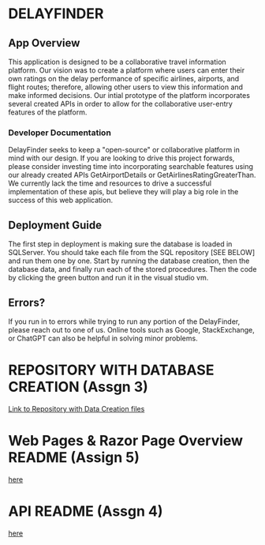 # **DELAYFINDER**
## App Overview
This application is designed to be a collaborative travel information platform. Our vision was to create a platform where users can enter their own ratings on the delay performance of specific airlines, airports, and flight routes; therefore, allowing other users to view this information and make informed decisions. Our intial prototype of the platform incorporates several created APIs in order to allow for the collaborative user-entry features of the platform.

### Developer Documentation
DelayFinder seeks to keep a "open-source" or collaborative platform in mind with our design. If you are looking to drive this project forwards, please consider investing time into incorporating searchable features using our already created APIs GetAirportDetails or GetAirlinesRatingGreaterThan. We currently lack the time and resources to drive a successful implementation of these apis, but believe they will play a big role in the success of this web application.

## Deployment Guide
The first step in deployment is making sure the database is loaded in SQLServer. You should take each file from the SQL repository [SEE BELOW] and run them one by one. Start by running the database creation, then the database data, and finally run each of the stored procedures. Then the code by clicking the green button and run it in the visual studio vm.

## Errors?
If you run in to errors while trying to run any portion of the DelayFinder, please reach out to one of us. Online tools such as Google, StackExchange, or ChatGPT can also be helpful in solving minor problems.

# REPOSITORY WITH DATABASE CREATION (Assgn 3)
[Link to Repository with Data Creation files](https://github.com/vps00003/assgn3/blob/main/DatabaseData.sql)

# Web Pages & Razor Page Overview README (Assign 5)
[here](AirportDelayFinder/README.md)

# API README (Assgn 4)
[here](DelayFinderAPI/README.md)


